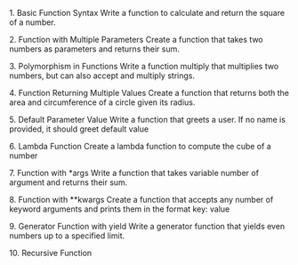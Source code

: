 <summar>1. Basic Function Syntax
<summar> Write a function to calculate and return the square of a number.

<summar>2. Function with Multiple Parameters
<summar> Create a function that takes two numbers as parameters and returns their sum.

<summar>3. Polymorphism in Functions
<summar> Write a function multiply that multiplies two numbers, but can also accept and multiply strings.

<summar>4. Function Returning Multiple Values
<summar> Create a function that returns both the area and circumference of a circle given its radius.

<summar>5. Default Parameter Value
<summar> Write a function that greets a user. If no name is provided, it should greet default value

<summar>6. Lambda Function
<summar> Create a lambda function to compute the cube of a number

<summar>7. Function with *args
<summar> Write a function that takes variable number of argument and returns their sum.

<summar>8. Function with **kwargs
<summar> Create a function that accepts any number of keyword arguments and prints them in the format key: value

<summar>9. Generator Function with yield
<summar> Write a generator function that yields even numbers up to a specified limit.

<summar>10. Recursive Function
<summar> 
